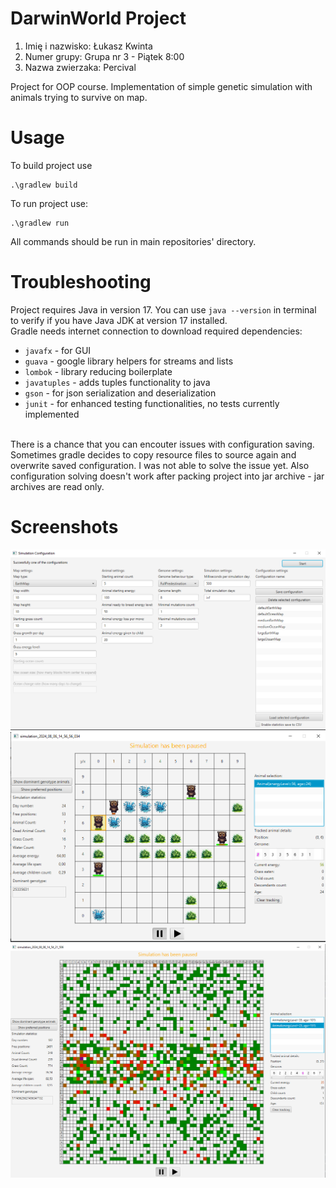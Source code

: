 # DarwinWorld Project

1. Imię i nazwisko: Łukasz Kwinta
2. Numer grupy: Grupa nr 3 - Piątek 8:00
3. Nazwa zwierzaka: Percival

Project for OOP course. Implementation of simple genetic simulation with animals trying to survive on map.

# Usage
To build project use 
```
.\gradlew build
```
To run project use:
```
.\gradlew run 
```

All commands should be run in main repositories' directory.

# Troubleshooting
Project requires Java in version 17. You can use `java --version` in terminal to verify if you have Java JDK at version 17 installed. <br>
Gradle needs internet connection to download required dependencies:
  - `javafx` - for GUI
  - `guava` - google library helpers for streams and lists
  - `lombok` - library reducing boilerplate
  - `javatuples` - adds tuples functionality to java
  - `gson` - for json serialization and deserialization
  - `junit` - for enhanced testing functionalities, no tests currently implemented
<br>
There is a chance that you can encouter issues with configuration saving. Sometimes gradle decides to copy resource files to source again and overwrite
saved configuration. I was not able to solve the issue yet. Also configuration solving doesn't work after packing project into jar archive - jar archives are
read only.

# Screenshots
![](configuration.png "Configuration Window")
![](small_map.png "Example of small map")
![](large_map.png "Example of large map")
